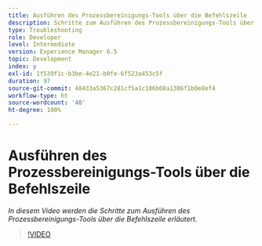 ```yaml
---
title: Ausführen des Prozessbereinigungs-Tools über die Befehlszeile
description: Schritte zum Ausführen des Prozessbereinigungs-Tools über die Befehlszeile zum Löschen von Datensätzen aus der Job Manager-Tabelle
type: Troubleshooting
role: Developer
level: Intermediate
version: Experience Manager 6.5
topic: Development
index: y
exl-id: 1f539f1c-b3be-4e21-b0fe-6f523a453c5f
duration: 97
source-git-commit: 48433a5367c281cf5a1c106b08a1306f1b0e8ef4
workflow-type: ht
source-wordcount: '48'
ht-degree: 100%

---
```


# Ausführen des Prozessbereinigungs-Tools über die Befehlszeile

*In diesem Video werden die Schritte zum Ausführen des Prozessbereinigungs-Tools über die Befehlszeile erläutert.*

>[!VIDEO](https://video.tv.adobe.com/v/3438376?quality=12&learn=on&captions=ger)
